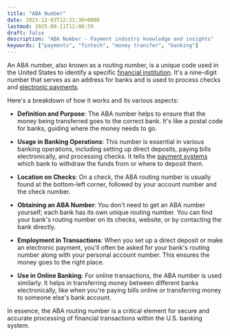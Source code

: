 ```yaml
---
title: "ABA Number"
date: 2023-12-03T12:21:36+0000
lastmod: 2025-08-11T12:00:59
draft: false
description: "ABA Number - Payment industry knowledge and insights"
keywords: ["payments", "fintech", "money transfer", "banking"]
---
```


An ABA number, also known as a routing number, is a unique code used in the United States to identify a specific [financial institution](https://faisalkhanllc.xyz/resources/payments-wiki/f/financial-institution-fi/). It's a nine-digit number that serves as an address for banks and is used to process checks and [electronic payments](https://faisalkhanllc.xyz/resources/payments-wiki/e/electronic-money/).

Here's a breakdown of how it works and its various aspects:

- **Definition and Purpose**: The ABA number helps to ensure that the money being transferred goes to the correct bank. It's like a postal code for banks, guiding where the money needs to go.

- **Usage in Banking Operations**: This number is essential in various banking operations, including setting up direct deposits, paying bills electronically, and processing checks. It tells the [payment systems](https://faisalkhanllc.xyz/resources/payments-wiki/r/real-time-payment-systems/) which bank to withdraw the funds from or where to deposit them.

- **Location on Checks**: On a check, the ABA routing number is usually found at the bottom-left corner, followed by your account number and the check number.

- **Obtaining an ABA Number**: You don't need to get an ABA number yourself; each bank has its own unique routing number. You can find your bank's routing number on its checks, website, or by contacting the bank directly.

- **Employment in Transactions**: When you set up a direct deposit or make an electronic payment, you'll often be asked for your bank's routing number along with your personal account number. This ensures the money goes to the right place.

- **Use in Online Banking**: For online transactions, the ABA number is used similarly. It helps in transferring money between different banks electronically, like when you're paying bills online or transferring money to someone else's bank account.

In essence, the ABA routing number is a critical element for secure and accurate processing of financial transactions within the U.S. banking system.